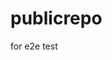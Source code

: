 # publicrepo
for e2e test






























































































































































































































































































































